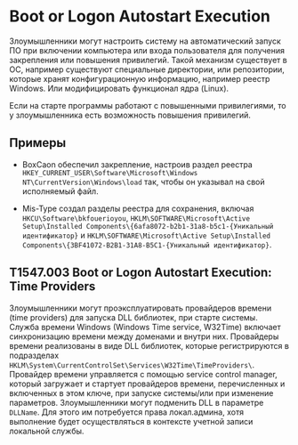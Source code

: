# Boot or Logon Autostart Execution

Злоумышленники могут настроить систему на автоматический запуск ПО при включении компьютера или входа пользователя для получения закрепления или повышения привилегий. Такой механизм существует в ОС, например существуют специальные директории, или репозитории, которые хранят конфигурационную информацию, например реестр Windows. Или модифицировать функционал ядра (Linux).

Если на старте программы работают с повышенными привилегиями, то у злоумышленника есть возможность повышения привилегий.

## Примеры

* BoxCaon обеспечил закрепление, настроив раздел реестра `HKEY_CURRENT_USER\Software\Microsoft\Windows NT\CurrentVersion\Windows\load` так, чтобы он указывал на свой исполняемый файл.
  
* Mis-Type создал разделы реестра для сохранения, включая `HKCU\Software\bkfouerioyou`, `HKLM\SOFTWARE\Microsoft\Active Setup\Installed Components\{6afa8072-b2b1-31a8-b5c1-{Уникальный идентификатор}` и `HKLM\SOFTWARE\Microsoft\Active Setup\Installed Components\{3BF41072-B2B1-31A8-B5C1-{Уникальный идентификатор}`.

## T1547.003 Boot or Logon Autostart Execution: Time Providers

Злоумышленники могут проэксплуатировать провайдеров времени (time providers) для запуска DLL библиотек, при старте системы. Служба времени Windows (Windows Time service, W32Time) включает синхронизацию времени между доменами и внутри них. Провайдеры времени реализованы в виде DLL библиотек, которые регистрируются в подразделах `HKLM\System\CurrentControlSet\Services\W32Time\TimeProviders\`. Провайдер времени управляется с помощью service control manager, который загружает и стартует провайдеров времени, перечисленных и включенных в этом ключе, при запуске системы/или при изменение параметров.
Злоумышленники могут подменить DLL в параметре `DLLName`. Для этого им потребуется права локал.админа, хотя выполнение будет осуществляться в контексте учетной записи локальной службы.
